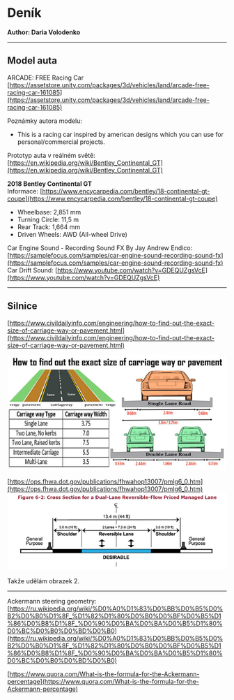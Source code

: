 # Deník
**Author: Daria Volodenko**

-----
## Model auta
ARCADE: FREE Racing Car
[https://assetstore.unity.com/packages/3d/vehicles/land/arcade-free-racing-car-161085](https://assetstore.unity.com/packages/3d/vehicles/land/arcade-free-racing-car-161085)<br/>

Poznámky autora modelu:
* This is a racing car inspired by american designs which you can use for personal/commercial projects.

Prototyp auta v reálném světě: 
[https://en.wikipedia.org/wiki/Bentley_Continental_GT](https://en.wikipedia.org/wiki/Bentley_Continental_GT)

**2018 Bentley Continental GT**<br/>
Informace: [https://www.encycarpedia.com/bentley/18-continental-gt-coupe](https://www.encycarpedia.com/bentley/18-continental-gt-coupe)
* Wheelbase: 2,851 mm
* Turning Circle: 11,5 m
* Rear Track: 1,664 mm
* Driven Wheels: AWD (All-wheel Drive)

Car Engine Sound - Recording Sound FX By Jay Andrew Endico: [https://samplefocus.com/samples/car-engine-sound-recording-sound-fx](https://samplefocus.com/samples/car-engine-sound-recording-sound-fx)
Car Drift Sound: [https://www.youtube.com/watch?v=GDEQUZgsVcE](https://www.youtube.com/watch?v=GDEQUZgsVcE)

-----
## Silnice
[https://www.civildailyinfo.com/engineering/how-to-find-out-the-exact-size-of-carriage-way-or-pavement.html](https://www.civildailyinfo.com/engineering/how-to-find-out-the-exact-size-of-carriage-way-or-pavement.html)

![Screenshot1](carriage-way.jpg)

[https://ops.fhwa.dot.gov/publications/fhwahop13007/pmlg6_0.htm](https://ops.fhwa.dot.gov/publications/fhwahop13007/pmlg6_0.htm)
![Screenshot2](sh2.jpeg)

Takže udělám obrazek 2.


-----
Ackermann steering geometry:
[https://ru.wikipedia.org/wiki/%D0%A0%D1%83%D0%BB%D0%B5%D0%B2%D0%B0%D1%8F_%D1%82%D1%80%D0%B0%D0%BF%D0%B5%D1%86%D0%B8%D1%8F_%D0%90%D0%BA%D0%BA%D0%B5%D1%80%D0%BC%D0%B0%D0%BD%D0%B0](https://ru.wikipedia.org/wiki/%D0%A0%D1%83%D0%BB%D0%B5%D0%B2%D0%B0%D1%8F_%D1%82%D1%80%D0%B0%D0%BF%D0%B5%D1%86%D0%B8%D1%8F_%D0%90%D0%BA%D0%BA%D0%B5%D1%80%D0%BC%D0%B0%D0%BD%D0%B0)

[https://www.quora.com/What-is-the-formula-for-the-Ackermann-percentage](https://www.quora.com/What-is-the-formula-for-the-Ackermann-percentage)